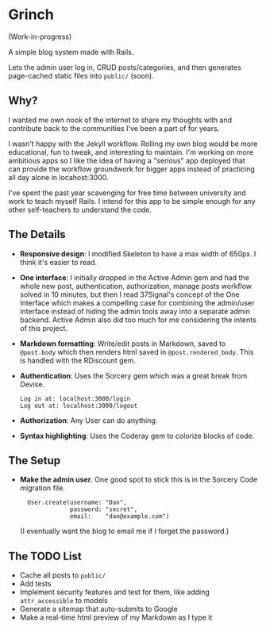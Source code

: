 # Grinch

(Work-in-progress)

A simple blog system made with Rails.

Lets the admin user log in, CRUD posts/categories, and then generates
page-cached static files into `public/` (soon).

## Why?

I wanted me own nook of the internet to share my thoughts with and contribute
back to the communities I've been a part of for years.

I wasn't happy with the Jekyll workflow. Rolling my own blog would be more
educational, fun to tweak, and interesting to maintain. I'm working on more
ambitious apps so I like the idea of having a "serious" app deployed that can
provide the workflow groundwork for bigger apps instead of practicing all day
alone in locahost:3000.

I've spent the past year scavenging for free time between university and work to
teach myself Rails. I intend for this app to be simple enough for any other self-teachers
to understand the code.

## The Details

* **Responsive design**: I modified Skeleton to have a max  width of 650px. I
  think it's easier to read.
* **One interface**: I initially dropped in the Active Admin gem and had the
  whole new post, authentication, authorization, manage posts workflow solved in
  10 minutes, but then I read 37Signal's concept of the One Interface which
  makes a compelling case for combining the admin/user interface instead of
  hiding the admin tools away into a separate admin backend. Active Admin also
  did too much for me considering the intents of this project.
* **Markdown formatting**: Write/edit posts in Markdown, saved to `@post.body`
  which then renders html saved in `@post.rendered_body`. This is handled with
  the RDiscount gem.
* **Authentication**: Uses the Sorcery gem which was a great break from Devise.

      Log in at: localhost:3000/login
      Log out at: localhost:3000/logout
* **Authorization**: Any User can do anything.
* **Syntax highlighting**: Uses the Coderay gem to colorize blocks of code.

## The Setup

* **Make the admin user**. One good spot to stick this is in the Sorcery Code
  migration file.

        User.create(username: "Dan", 
                    password: "secret",
                    email:    "dan@example.com")

    (I eventually want the blog to email me if I forget the password.)

## The TODO List

* Cache all posts to `public/`
* Add tests
* Implement security features and test for them, like adding `attr_accessible`
  to models
* Generate a sitemap that auto-submits to Google
* Make a real-time html preview of my Markdown as I type it

